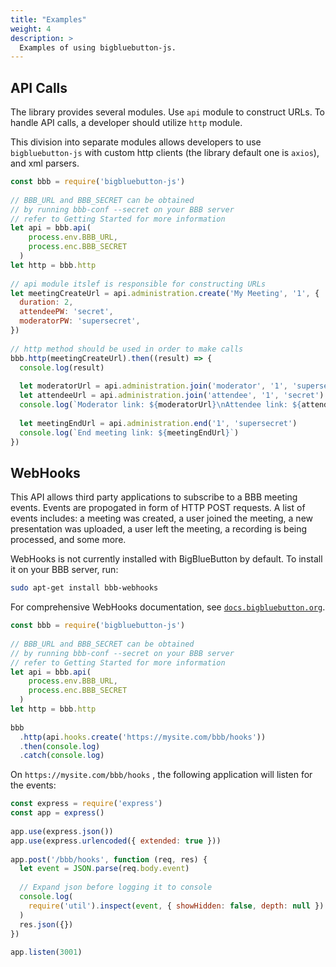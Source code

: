 ```yaml
---
title: "Examples"
weight: 4
description: >
  Examples of using bigbluebutton-js.
---
```


## API Calls

The library provides several modules. Use `api` module to construct URLs. To handle API calls, a developer should utilize `http` module.

This division into separate modules allows developers to use `bigbluebutton-js` with custom http clients (the library default one is `axios`), and xml parsers.

```javascript
const bbb = require('bigbluebutton-js')
 
// BBB_URL and BBB_SECRET can be obtained
// by running bbb-conf --secret on your BBB server
// refer to Getting Started for more information
let api = bbb.api(
    process.env.BBB_URL, 
    process.enc.BBB_SECRET
  )
let http = bbb.http
 
// api module itslef is responsible for constructing URLs
let meetingCreateUrl = api.administration.create('My Meeting', '1', {
  duration: 2,
  attendeePW: 'secret',
  moderatorPW: 'supersecret',
})
 
// http method should be used in order to make calls
bbb.http(meetingCreateUrl).then((result) => {
  console.log(result)
 
  let moderatorUrl = api.administration.join('moderator', '1', 'supersecret')
  let attendeeUrl = api.administration.join('attendee', '1', 'secret')
  console.log(`Moderator link: ${moderatorUrl}\nAttendee link: ${attendeeUrl}`)
 
  let meetingEndUrl = api.administration.end('1', 'supersecret')
  console.log(`End meeting link: ${meetingEndUrl}`)
})
```

## WebHooks

This API allows third party applications to subscribe to a BBB meeting events. Events are propogated in form of HTTP POST requests. A list of events includes: a meeting was created, a user joined the meeting, a new presentation was uploaded, a user left the meeting, a recording is being processed, and some more.

WebHooks is not currently installed with BigBlueButton by default. To install it on your BBB server, run:

```bash
sudo apt-get install bbb-webhooks
```

For comprehensive WebHooks documentation, see [`docs.bigbluebutton.org`](https://docs.bigbluebutton.org/dev/webhooks.html).

```javascript
const bbb = require('bigbluebutton-js')
 
// BBB_URL and BBB_SECRET can be obtained
// by running bbb-conf --secret on your BBB server
// refer to Getting Started for more information
let api = bbb.api(
    process.env.BBB_URL, 
    process.enc.BBB_SECRET
  )
let http = bbb.http
 
bbb
  .http(api.hooks.create('https://mysite.com/bbb/hooks'))
  .then(console.log)
  .catch(console.log)
```

On `https://mysite.com/bbb/hooks` , the following application will listen for the events:

```javascript
const express = require('express')
const app = express()
 
app.use(express.json())
app.use(express.urlencoded({ extended: true }))
 
app.post('/bbb/hooks', function (req, res) {
  let event = JSON.parse(req.body.event)
 
  // Expand json before logging it to console
  console.log(
    require('util').inspect(event, { showHidden: false, depth: null })
  )
  res.json({})
})
 
app.listen(3001)
```
